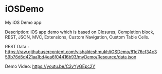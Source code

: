 # iOSDemo
My iOS Demo app

Description:
iOS app demo which is based on Closures, Completion block, REST, JSON, MVC, Extensions, Custom Navigation, Custom Table Cells.

REST Data : https://raw.githubusercontent.com/vishaldeshmukh/iOSDemo/81c76cf34c359b76d5d421aa1bd4ea6f04416b93/myDemo/Resource/data.json

Demo Video:
https://youtu.be/C3vYyGEpc2Y


